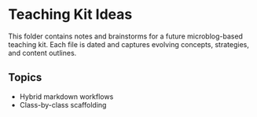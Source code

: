 # Teaching Kit Ideas

This folder contains notes and brainstorms for a future microblog-based teaching kit. Each file is dated and captures evolving concepts, strategies, and content outlines.

## Topics
- Hybrid markdown workflows
- Class-by-class scaffolding